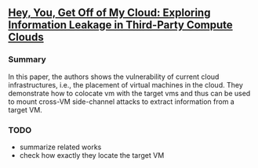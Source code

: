 ## [Hey, You, Get Off of My Cloud: Exploring Information Leakage in Third-Party Compute Clouds](http://dl.acm.org/citation.cfm?id=1653687)

### Summary
In this paper, the authors shows the vulnerability of current cloud infrastructures, i.e., the placement of virtual machines in the cloud. They demonstrate how to colocate vm with the target vms and thus can be used to mount cross-VM side-channel attacks to extract information from a target VM.

### TODO
- summarize related works
- check how exactly they locate the target VM
